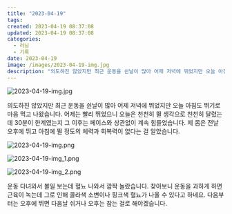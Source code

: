 ```yaml
---
title: "2023-04-19"
tags:
created: 2023-04-19 08:37:08
updated: 2023-04-19 08:37:08
categories:
  - 러닝
  - 기록
date: 2023-04-19
image: /images/2023-04-19-img.jpg
description: "의도하진 않았지만 최근 운동을 쉰날이 많아 어제 저녁에 뛰었지만 오늘 아침도 뛰기로 마음 먹고 나왔습니다. 어제는 빨리 뛰었으니 오늘은 천천히 뛸 생각으로 천천히 달렸는데 30분이 한계였는지 그 이후는 페이스와 상관없이 계속 힘들었습니다. 제 몸은 전날 오후에 뛰고 아침에 뛸 정도의 체"
---
```


![2023-04-19-img.jpg](/images/2023-04-19-img.jpg)
 
 

의도하진 않았지만 최근 운동을 쉰날이 많아 어제 저녁에 뛰었지만 오늘 아침도 뛰기로 마음 먹고 나왔습니다.
어제는 빨리 뛰었으니 오늘은 천천히 뛸 생각으로 천천히 달렸는데 30분이 한계였는지 그 이후는 페이스와 상관없이 계속 힘들었습니다.
제 몸은 전날 오후에 뛰고 아침에 뛸 정도의 체력과 회복력이 없다는 걸 알았습니다.

 
 ![2023-04-19-img.png](/images/2023-04-19-img.png)
 
 

 
 ![2023-04-19-img_1.png](/images/2023-04-19-img_1.png)
 
 

 
 ![2023-04-19-img_2.png](/images/2023-04-19-img_2.png)
 
 

운동 다녀와서 볼일 보는데 혈뇨 나와서 깜짝 놀랐습니다.
찾아보니 운동을 과하게 하면 근육이 녹는데 그로 인해 콜라색 소변이나 핑크색 혈뇨가 나올 수 있다고 하네요.
다음부터는 오후에 뛰면 다음날 쉬거나 오후는 참는 걸로 해야겠습니다.
